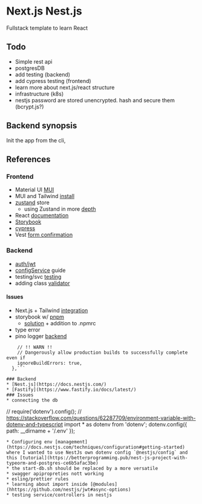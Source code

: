 # Next.js Nest.js

Fullstack template to learn React

## Todo

- Simple rest api
- postgresDB
- add testing (backend)
- add cypress testing (frontend)
- learn more about next.js/react structure
- infrastructure (k8s)
- nestjs password are stored unencrypted. hash and secure them (bcrypt.js?)

## Backend synopsis

Init the app from the cli,

## References

### Frontend

- Material UI [MUI](https://mui.com/)
- MUI and Tailwind [install](https://tailwindcss.com/docs/guides/create-react-app)
- [zustand](https://github.com/pmndrs/zustand) store
  * using Zustand in more [depth](https://dev.to/franciscomendes10866/zustand-and-immer-with-react-5ajh)
- React [documentation](https://reactjs.org/docs/getting-started.html)
- [Storybook](https://storybook.js.org/docs/react/get-started/install)
- [cypress](https://docs.cypress.io/guides/overview/why-cypress)
- Vest [form confirmation](https://vestjs.dev/docs/get_started)

### Backend

- [auth/jwt](https://www.youtube.com/watch?v=_L225zpUK0M)
- [configService](https://progressivecoder.com/one-stop-guide-to-nestjs-config-environment-variables/) guide
- testing/svc [testing](https://github.com/jmcdo29/testing-nestjs/blob/main/apps/typeorm-sample/src/cat/cat.controller.spec.ts)
- adding class [ validator ](https://github.com/typestack/class-validator#inheriting-validation-decorators)

#### Issues

- Next.js + Tailwind [integration](https://stackoverflow.com/questions/74259178/how-can-i-apply-tailwind-css-in-app-folder-in-next-13)
- storybook w/ [pnpm](https://github.com/storybookjs/storybook/issues/13428) 
  * [solution](https://github.com/storybookjs/storybook/issues/13428#issuecomment-1120233741) + addition to .npmrc 
- type error
- pino logger [backend](https://www.tomray.dev/nestjs-logging)

````typescript: {
    // !! WARN !!
    // Dangerously allow production builds to successfully complete even if
    ignoreBuildErrors: true,
  },```

### Backend
* [Nest.js](https://docs.nestjs.com/)
* [Fastify](https://www.fastify.io/docs/latest/)
### Issues
* connecting the db
````

// require('dotenv').config();
// https://stackoverflow.com/questions/62287709/environment-variable-with-dotenv-and-typescript
import \* as dotenv from 'dotenv';
dotenv.config({ path: \_\_dirname + '/.env' });

```
* Configuring env [management](https://docs.nestjs.com/techniques/configuration#getting-started) where I wanted to use NestJs own dotenv config `@nestjs/config` and this [tutorial](https://betterprogramming.pub/nest-js-project-with-typeorm-and-postgres-ce6b5afac3be)
* the start-db.sh should be replaced by a more versatile
* swagger apipropreties nott working
* esling/prettier rules
* learning about import inside [@modules](hhttps://github.com/nestjs/jwt#async-options)
* testing service/controllers in nestjs
```
